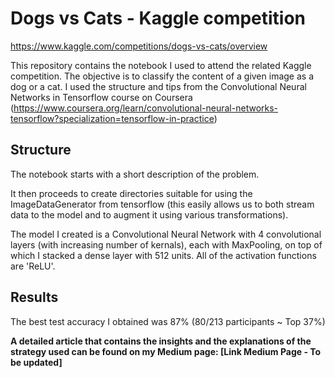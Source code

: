 # Dogs vs Cats - Kaggle competition
https://www.kaggle.com/competitions/dogs-vs-cats/overview

This repository contains the notebook I used to attend the related Kaggle competition. The objective is to classify the content of a given image as a dog or a cat. I used the structure and tips from the Convolutional Neural Networks in Tensorflow course on Coursera (https://www.coursera.org/learn/convolutional-neural-networks-tensorflow?specialization=tensorflow-in-practice)

## Structure
The notebook starts with a short description of the problem.

It then proceeds to create directories suitable for using the ImageDataGenerator from tensorflow (this easily allows us to both stream data to the model and to augment it using various transformations).

The model I created is a Convolutional Neural Network with 4 convolutional layers (with increasing number of kernals), each with MaxPooling, on top of which I stacked a dense layer with 512 units. All of the activation functions are 'ReLU'.

## Results
The best test accuracy I obtained was 87% (80/213 participants ~ Top 37%)

**A detailed article that contains the insights and the explanations of the strategy used can be found on my Medium page: [Link Medium Page - To be updated]**
